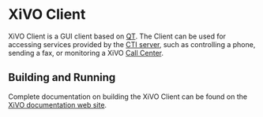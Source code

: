 XiVO Client
===========

XiVO Client is a GUI client based on [QT](http://qt-project.org/). The Client
can be used for accessing services provided by the [CTI server](https://github.com/xivo-pbx/xivo-ctid),
such as controlling a phone, sending a fax, or monitoring a XiVO [Call Center](http://en.wikipedia.org/wiki/Call_centre).

Building and Running
--------------------

Complete documentation on building the XiVO Client can be found on the
[XiVO documentation web site](http://documentation.xivo.io/en/stable/contributors/xivo_client/build.html).
